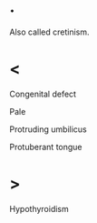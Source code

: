 # .

Also called cretinism.

# <

Congenital defect

Pale

Protruding umbilicus

Protuberant tongue

# >

Hypothyroidism
